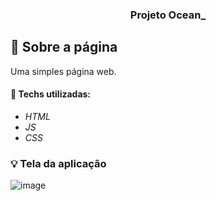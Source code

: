 <h3 align="center">
  Projeto Ocean_
</h3>

## :rocket: Sobre a página

Uma simples página web.

#### :wrench: Techs utilizadas:
* _HTML_
* _JS_
* _CSS_

### :bulb: Tela da aplicação

![image](https://github.com/JonanthaW/Projeto-Ocean_/blob/main/img/example1.jpg)
